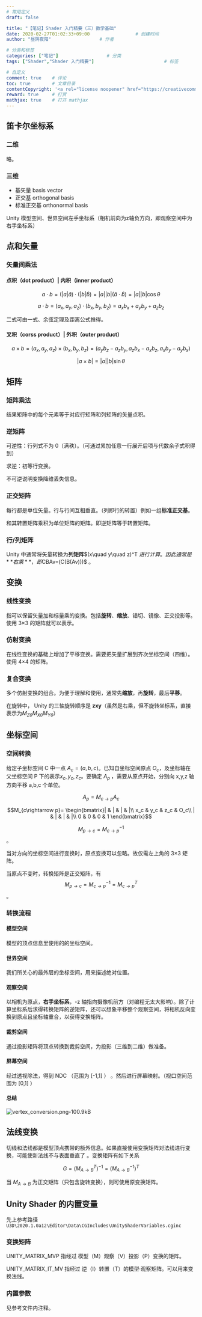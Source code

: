 ```yaml
---
# 常用定义
draft: false

title: "【笔记】Shader 入门精要（三）数学基础"
date: 2020-02-27T01:02:33+09:00					# 创建时间
author: "昼阴夜阳"             		# 作者

# 分类和标签
categories: ["笔记"]		            # 分类
tags: ["Shader","Shader 入门精要"]  						# 标签

# 自定义
comment: true	 # 评论
toc: true        # 文章目录
contentCopyright: '<a rel="license noopener" href="https://creativecommons.org/licenses/by-nc-nd/4.0/" target="_blank">CC BY-NC-ND 4.0</a>'	#版权规则
reward: true	 # 打赏
mathjax: true    # 打开 mathjax
---
```


## 笛卡尔坐标系

### 二维

略。

### 三维

* 基矢量 basis vector
* 正交基 orthogonal basis
* 标准正交基 orthonormal basis

Unity 模型空间、世界空间左手坐标系（相机前向为z轴负方向，即观察空间中为右手坐标系）

## 点和矢量

### 矢量间乘法

#### 点积（dot product）| 内积（inner product）

$$ a\cdot b= (|a|\hat a)\cdot (|b|\hat b) = |a||b|(\hat a\cdot\hat b) =|a||b|\cos\theta $$

$$ a \cdot b=(a_x,a_y,a_z)\cdot (b_x,b_y,b_z)=a_xb_x+a_yb_y+a_zb_z $$

二式可由一式、余弦定理及距离公式推得。

#### 叉积（corss product）| 外积（outer product）

$$ a\times b=(a_x,a_y,a_z)\times(b_x,b_y,b_z)=(a_yb_z-a_zb_y,a_zb_x-a_xb_z,a_xb_y-a_yb_x) $$

$$ |a\times b|=|a||b|\sin\theta $$

##   矩阵

### 矩阵乘法

结果矩阵中的每个元素等于对应行矩阵和列矩阵的矢量点积。

### 逆矩阵

可逆性：行列式不为 0（满秩）。（可通过累加任意一行展开后项与代数余子式积得到）

求逆：初等行变换。

不可逆说明变换降维丢失信息。

### 正交矩阵

每行都是单位矢量。行与行间互相垂直。（列即行的转置）例如一组**标准正交基**。

和其转置矩阵乘积为单位矩阵的矩阵。即逆矩阵等于转置矩阵。

### 行/列矩阵

Unity 中通常将矢量转换为**列矩阵**$(x\quad y\quad z)^T $进行计算。因此通常是**右乘**，即$CBAv=(C(B(Av)))$ 。

## 变换

### 线性变换

指可以保留矢量加和标量乘的变换。包括**旋转**、**缩放**、错切、镜像、正交投影等。使用 3×3 的矩阵就可以表示。

### 仿射变换

在线性变换的基础上增加了平移变换。需要把矢量扩展到齐次坐标空间（四维）。使用 4×4 的矩阵。

### 复合变换

多个仿射变换的组合。为便于理解和使用，通常先**缩放**，再**旋转**，最后**平移**。

在旋转中， Unity 的三轴旋转顺序是 **zxy**（虽然是右乘，但不旋转坐标系，直接表示为$M_{Z\theta }M_{X\theta }M_{Y\theta }$）

## 坐标空间

### 空间转换

给定子坐标空间 C 中一点 $A_c = (a,b,c)$。已知自坐标空间原点 $O_c$，及坐标轴在父坐标空间 P 下的表示$x_c,y_c,z_c$。要确定 $A_p$ ，需要从原点开始，分别向 x,y,z 轴方向平移 a,b,c 个单位。

$$ A_p = M_{c\rightarrow p}A_c$$

$$M_{c\rightarrow p}= \begin{bmatrix}| & | & | & |\\  x_c & y_c & z_c & O_c\\ | & | & | & |\\ 0 & 0 & 0 & 1 \end{bmatrix}$$

$$ M_{p\rightarrow c} =M_{c\rightarrow p}^{-1} $$ 。

当对方向的坐标空间进行变换时，原点变换可以忽略。故仅需左上角的 3×3 矩阵。

当原点不变时，转换矩阵是正交矩阵，有 $$ M_{p\rightarrow c} =M_{c\rightarrow p}^{-1}= M_{c\rightarrow p}^T $$ 。

### 转换流程

#### 模型空间

模型的顶点信息里使用的的坐标空间。

#### 世界空间

我们所关心的最外层的坐标空间，用来描述绝对位置。

#### 观察空间

以相机为原点，**右手坐标系**，-z 轴指向摄像机前方（对编程无太大影响）。除了计算坐标系后求得转换矩阵的逆矩阵，还可以想象平移整个观察空间，将相机反向变换到原点且坐标轴重合，以获得变换矩阵。

#### 裁剪空间

通过投影矩阵将顶点转换到裁剪空间，为投影（三维到二维）做准备。

#### 屏幕空间

经过透视除法，得到 NDC （范围为 [-1,1] ） 。然后进行屏幕映射。（视口空间范围为 [0,1] ）

#### 总结

![vertex_conversion.png-100.9kB](http://static.zybuluo.com/candycat/z0ibvp779phr1hb0l902n1qy/vertex_conversion.png)

## 法线变换

切线和法线都是模型顶点携带的额外信息。如果直接使用变换矩阵对法线进行变换，可能使新法线不与表面垂直了 。变换矩阵有如下关系

$$G = (M^T_{A\rightarrow B}) ^{-1} = (M^{-1}_{A\rightarrow B}) ^{T}  $$

当 $M_{A\rightarrow B}$ 为正交矩阵（只包含旋转变换），则可使用原变换矩阵。

## Unity Shader 的内置变量

先上参考路径`U3D\2020.1.0a12\Editor\Data\CGIncludes\UnityShaderVariables.cginc`

### 变换矩阵

UNITY_MATRIX_MVP 指经过 模型（M）观察（V）投影（P）变换的矩阵。

UNITY_MATRIX_IT_MV 指经过 逆（I）转置（T）的模型·观察矩阵。可以用来变换法线。

### 内置参数

见参考文件内注释。

